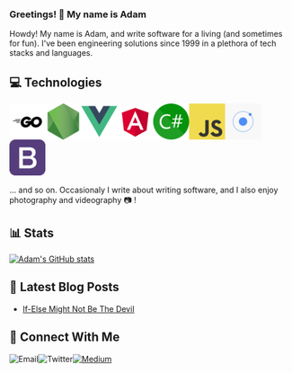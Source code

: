 ### Greetings! 👋 My name is Adam

Howdy! My name is Adam, and write software for a living (and sometimes for fun). I've been engineering solutions since 1999 in a plethora of tech stacks and languages.

## 💻 Technologies

[<img align="left" alt="Go" src="go.png" width="64" />](https://golang.org)
[<img align="left" alt="NodeJS" src="nodejs.png" width="64" />](https://nodejs.org/en/)
[<img align="left" alt="VueJS" src="vue.png" width="64" />](https://vuejs.org)
[<img align="left" alt="Angular" src="angular.png" width="64" />](https://angular.io)
[<img align="left" alt="C#" src="csharp.png" width="64" />](https://docs.microsoft.com/en-us/dotnet/csharp/)
[<img align="left" alt="JavaScript" src="javascript.png" width="64" />](https://javascript.info)
[<img align="left" alt="Ionic" src="ionic.png" width="64" />](https://ionicframework.com)
[<img alt="Bootstrap" src="bootstrap.png" width="64" />](https://getbootstrap.com)

... and so on. Occasionaly I write about writing software, and I also enjoy photography and videography 📷 !

## 📊 Stats

[![Adam's GitHub stats](https://github-readme-stats.vercel.app/api?username=adampresley)](https://github.com/anuraghazra/github-readme-stats)

## 📕 Latest Blog Posts
<!-- BLOG-POST-LIST:START -->
- [If-Else Might Not Be The Devil](https://medium.com/swlh/if-else-might-not-be-the-devil-e7ff6c1da67c?source=rss-3eab9d733e50------2)
<!-- BLOG-POST-LIST:END -->

## 📧 Connect With Me

[<img align="left" alt="Email" src="https://img.shields.io/badge/Gmail-D14836?style=for-the-badge&logo=gmail&logoColor=white" />](mailto:adam@adampresley.com)
[<img align="left" alt="Twitter" src="https://img.shields.io/badge/Twitter-1DA1F2?style=for-the-badge&logo=twitter&logoColor=white" />](https://twitter.com/adampresley1978)
[<img alt="Medium" src="https://img.shields.io/badge/Medium-12100E?style=for-the-badge&logo=medium&logoColor=white" />](https://adam-presley.medium.com)


<!--
**adampresley/adampresley** is a ✨ _special_ ✨ repository because its `README.md` (this file) appears on your GitHub profile.

Here are some ideas to get you started:

- 🔭 I’m currently working on ...
- 🌱 I’m currently learning ...
- 👯 I’m looking to collaborate on ...
- 🤔 I’m looking for help with ...
- 💬 Ask me about ...
- 📫 How to reach me: ...
- 😄 Pronouns: ...
- ⚡ Fun fact: ...
-->
